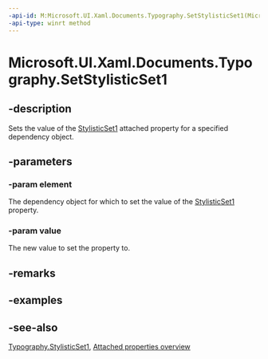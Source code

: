 ```yaml
---
-api-id: M:Microsoft.UI.Xaml.Documents.Typography.SetStylisticSet1(Microsoft.UI.Xaml.DependencyObject,System.Boolean)
-api-type: winrt method
---
```


<!-- Method syntax
public void SetStylisticSet1(Windows.UI.Xaml.DependencyObject element, System.Boolean value)
-->

# Microsoft.UI.Xaml.Documents.Typography.SetStylisticSet1

## -description
Sets the value of the [StylisticSet1](typography_stylisticset1.md) attached property for a specified dependency object.

## -parameters
### -param element
The dependency object for which to set the value of the [StylisticSet1](typography_stylisticset1.md) property.

### -param value
The new value to set the property to.

## -remarks

## -examples

## -see-also

[Typography.StylisticSet1](typography_stylisticset1.md), [Attached properties overview](/windows/uwp/xaml-platform/attached-properties-overview)
